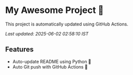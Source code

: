 # My Awesome Project 🚀

This project is automatically updated using GitHub Actions.

_Last updated: 2025-06-02 02:58:10 IST_

## Features
- Auto-update README using Python 🐍
- Auto Git push with GitHub Actions 🤖
